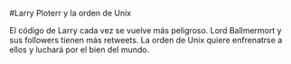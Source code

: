 #Larry Ploterr y la orden de Unix

El código de Larry cada vez se vuelve más peligroso.
Lord Ballmermort y sus followers tienen más retweets.
La orden de Unix quiere enfrenatrse a ellos y luchará por el bien del mundo.
